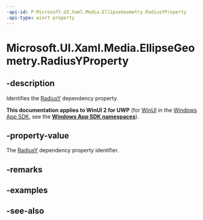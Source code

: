 ```yaml
---
-api-id: P:Microsoft.UI.Xaml.Media.EllipseGeometry.RadiusYProperty
-api-type: winrt property
---
```


<!-- Property syntax
public Windows.UI.Xaml.DependencyProperty RadiusYProperty { get; }
-->

# Microsoft.UI.Xaml.Media.EllipseGeometry.RadiusYProperty

## -description
Identifies the [RadiusY](ellipsegeometry_radiusy.md) dependency property.

**This documentation applies to WinUI 2 for UWP** (for [WinUI](/windows/apps/winui/winui3/) in the [Windows App SDK](/windows/apps/windows-app-sdk/), see the **[Windows App SDK namespaces](/windows/windows-app-sdk/api/winrt/)**).

## -property-value
The [RadiusY](ellipsegeometry_radiusy.md) dependency property identifier.

## -remarks

## -examples

## -see-also
